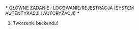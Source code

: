 **\*** GŁÓWNE ZADANIE : LOGOWANIE/REJESTRACJA (SYSTEM AUTENTYKACJI I AUTORYZACJI) **\***

1. Tworzenie backendu!
